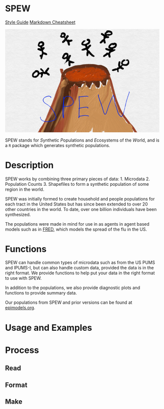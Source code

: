 # SPEW
[Style Guide](http://adv-r.had.co.nz/Style.html)
[Markdown Cheatsheet](https://github.com/adam-p/markdown-here/wiki/Markdown-Cheatsheet)

![alt text](images/spew.png)

SPEW stands for *S*ynthetic *P*opulations and *E*cosystems of the *W*orld, and is a `R` package which generates synthetic populations. 


# Description
SPEW works by combining three primary pieces of data:
	1. Microdata
	2. Population Counts
	3. Shapefiles
to form a synthetic population of some region in the world.

SPEW was initially formed to create household and people populations for each tract in the United States but has since been extended to over 20 other countries in the world.  To date, over one billion individuals have been synthesized.

The populations were made in mind for use in as agents in agent based models such as in [FRED](http://fred.publichealth.pitt.edu/), which models the spread of the flu in the US.

# Functions
SPEW can handle common types of microdata such as from the US PUMS and IPUMS-I, but can also handle custom data, provided the data is in the right format.  We provide functions to help put your data in the right format to use with SPEW.

In addition to the populations, we also provide diagnostic plots and functions to provide summary data.

Our populations from SPEW and prior versions can be found at [epimodels.org](http://www.epimodels.org/drupal/?q=node/32).
# Usage and Examples


# Process
## Read
## Format
## Make
